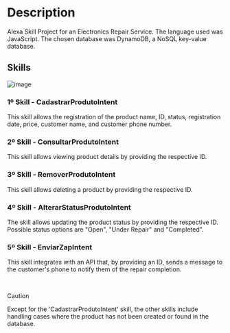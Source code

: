 # Description
Alexa Skill Project for an Electronics Repair Service. The language used was JavaScript. The chosen database was DynamoDB, a NoSQL key-value database.

## Skills
![image](https://github.com/user-attachments/assets/235d9714-a3b4-4e68-b770-ff4860b13d46)

### 1º Skill - CadastrarProdutoIntent
This skill allows the registration of the product name, ID, status, registration date, price, customer name, and customer phone number.

### 2º Skill - ConsultarProdutoIntent
This skill allows viewing product details by providing the respective ID.

### 3º Skill - RemoverProdutoIntent
This skill allows deleting a product by providing the respective ID.

### 4º Skill - AlterarStatusProdutoIntent
The skill allows updating the product status by providing the respective ID. Possible status options are "Open", "Under Repair" and "Completed".

### 5º Skill - EnviarZapIntent
This skill integrates with an API that, by providing an ID, sends a message to the customer's phone to notify them of the repair completion.

<br>

> [!CAUTION]
> Except for the 'CadastrarProdutoIntent' skill, the other skills include handling cases where the product has not been created or found in the database.

